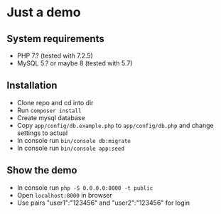 # Just a demo

## System requirements
* PHP 7.? (tested with 7.2.5)
* MySQL 5.? or maybe 8 (tested with 5.7)

## Installation
* Clone repo and cd into dir
* Run ```composer install```
* Create mysql database
* Copy ```app/config/db.example.php``` to ```app/config/db.php``` and change settings to actual
* In console run ```bin/console db:migrate```
* In console run ```bin/console app:seed```

## Show the demo
* In console run ```php -S 0.0.0.0:8000 -t public```
* Open ```localhost:8000``` in browser
* Use pairs "user1":"123456" and "user2":"123456" for login